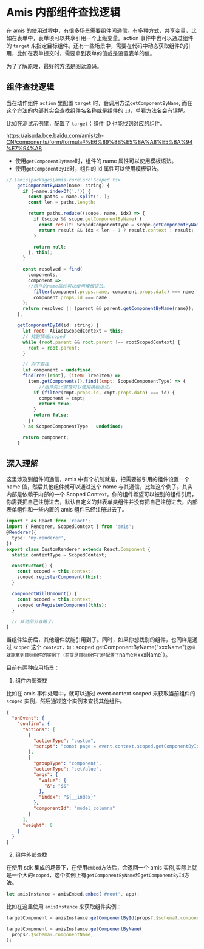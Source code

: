 # Amis 内部组件查找逻辑

在 amis 的使用过程中，有很多场景需要组件间通信。有多种方式，共享变量，比如在表单中，表单项可以共享引用一个上级变量。action 事件中也可以通过组件的 `target` 来指定目标组件。还有一些场景中，需要在代码中动态获取组件的引用，比如在表单提交时，需要拿到表单的值或是设置表单的值。

为了了解原理，最好的方法是阅读源码。

## 组件查找逻辑

当在动作组件 `action` 里配置 `target` 时，会调用方法`getComponentByName`,
而在这个方法的内部其实会查找组件名名称或是组件的 `id`，单看方法名会有误解。

比如在测试示例里，配置了 `target`：组件 ID 也能找到对应的组件。

https://aisuda.bce.baidu.com/amis/zh-CN/components/form/formula#%E6%89%8B%E5%8A%A8%E5%BA%94%E7%94%A8

- 使用`getComponentByName`时，组件的 name 属性可以使用模板语法。
- 使用`getComponentById`时，组件的 id 属性可以使用模板语法。

```js
// \amis\packages\amis-core\src\Scoped.tsx
    getComponentByName(name: string) {
      if (~name.indexOf('.')) {
        const paths = name.split('.');
        const len = paths.length;

        return paths.reduce((scope, name, idx) => {
          if (scope && scope.getComponentByName) {
            const result: ScopedComponentType = scope.getComponentByName(name);
            return result && idx < len - 1 ? result.context : result;
          }

          return null;
        }, this);
      }

      const resolved = find(
        components,
        component =>
        //组件的name属性可以使用模板语法。
          filter(component.props.name, component.props.data) === name ||
          component.props.id === name
      );
      return resolved || (parent && parent.getComponentByName(name));
    },

    getComponentById(id: string) {
      let root: AliasIScopedContext = this;
      // 找到顶端scoped
      while (root.parent && root.parent !== rootScopedContext) {
        root = root.parent;
      }

      // 向下查找
      let component = undefined;
      findTree([root], (item: TreeItem) =>
        item.getComponents().find((cmpt: ScopedComponentType) => {
            //组件的id属性可以使用模板语法。
          if (filter(cmpt.props.id, cmpt.props.data) === id) {
            component = cmpt;
            return true;
          }
          return false;
        })
      ) as ScopedComponentType | undefined;

      return component;
    }
```

## 深入理解

这里涉及到组件间通信，amis 中有个机制就是，把需要被引用的组件设置一个 name 值，然后其他组件就可以通过这个 name 与其通信，比如这个例子。其实内部是依赖于内部的一个 Scoped Context。你的组件希望可以被别的组件引用，你需要把自己注册进去，默认自定义的非表单类组件并没有把自己注册进去，内部表单组件和一些内置的 amis 组件已经注册进去了。

```ts
import * as React from 'react';
import { Renderer, ScopedContext } from 'amis';
@Renderer({
  type: 'my-renderer',
})
export class CustomRenderer extends React.Component {
  static contextType = ScopedContext;

  constructor() {
    const scoped = this.context;
    scoped.registerComponent(this);
  }

  componentWillUnmount() {
    const scoped = this.context;
    scoped.unRegisterComponent(this);
  }

  // 其他部分省略了。
}
```

当组件注册后，其他组件就能引用到了。同时，如果你想找别的组件，也同样是通过 `scoped` 这个 `context，如：`scoped.getComponentByName("xxxName")`这样就能拿到目标组件的实例了（前提是目标组件已经配置了`name`为`xxxName`）。

目前有两种应用场景：

1. 组件内部查找

比如在 amis 事件处理中，就可以通过 event.context.scoped 来获取当前组件的 `scoped` 实例，然后通过这个实例来查找其他组件。

```json
{
  "onEvent": {
    "confirm": {
      "actions": [
        {
          "actionType": "custom",
          "script": "const page = event.context.scoped.getComponentById('model_columns').state?.page;\n const idx = (page ? page - 1 : 0)  * event.context.scoped.getComponentById('model_columns').props?.perPage + event.data?.index;\n event.setData({...event.data,'__index':idx});\n"
        },
        {
          "groupType": "component",
          "actionType": "setValue",
          "args": {
            "value": {
              "&": "$$"
            },
            "index": "${__index}"
          },
          "componentId": "model_columns"
        }
      ],
      "weight": 0
    }
  }
}
```

2. 组件外部查找

在使用 sdk 集成的场景下，在使用`embed`方法后，会返回一个 amis 实例,实际上就是一个大的`scoped`，这个实例上有`getComponentByName`和`getComponentById`方法。

```js
let amisInstance = amisEmbed.embed('#root', app);
```

比如在这里使用 `amisInstance` 来获取组件实例：

```js
targetComponent = amisInstance.getComponentById(props?.$schema?.componentId);

targetComponent = amisInstance.getComponentByName(
  props?.$schema?.componentName,
);
```
